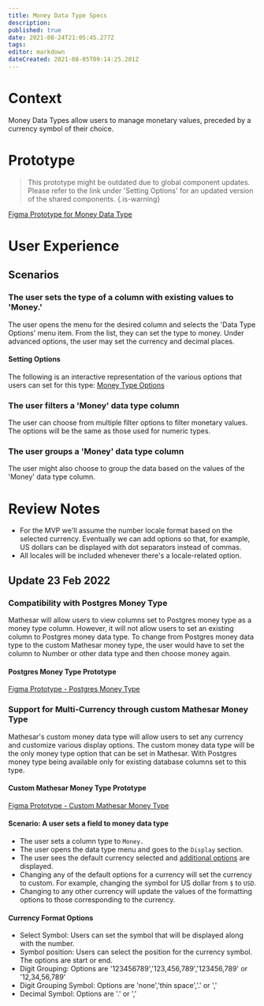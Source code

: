 ```yaml
---
title: Money Data Type Specs
description: 
published: true
date: 2021-08-24T21:05:45.277Z
tags: 
editor: markdown
dateCreated: 2021-08-05T09:14:25.201Z
---
```


# Context

Money Data Types allow users to manage monetary values, preceded by a currency symbol of their choice.

# Prototype

> This prototype might be outdated due to global component updates. Please refer to the link under 'Setting Options' for an updated version of the shared components.
{.is-warning}

[Figma Prototype for Money Data Type](https://www.figma.com/proto/Uaf1ntcldzK2U41Jhw6vS2/Mathesar-MVP?page-id=3380%3A23047&node-id=3380%3A23048&viewport=-1070%2C505%2C0.4795173108577728&scaling=contain&starting-point-node-id=3380%3A23048)

# User Experience

## Scenarios

### The user sets the type of a column with existing values to 'Money.'

The user opens the menu for the desired column and selects the 'Data Type Options' menu item. From the list, they can set the type to money. Under advanced options, the user may set the currency and decimal places.

#### Setting Options

The following is an interactive representation of the various options that users can set for this type:
[Money Type Options](https://www.figma.com/proto/Uaf1ntcldzK2U41Jhw6vS2/Mathesar-MVP?page-id=4260%3A37440&node-id=4270%3A40881&viewport=324%2C48%2C0.21&scaling=contain&starting-point-node-id=4270%3A40881&show-proto-sidebar=1)

### The user filters a 'Money' data type column

The user can choose from multiple filter options to filter monetary values. The options will be the same as those used for numeric types.

### The user groups a 'Money' data type column

The user might also choose to group the data based on the values of the 'Money' data type column.

# Review Notes

- For the MVP we'll assume the number locale format based on the selected currency. Eventually we can add options so that, for example, US dollars can be displayed with dot separators instead of commas. 
- All locales will be included whenever there's a locale-related option.

## Update 23 Feb 2022

### Compatibility with Postgres Money Type

Mathesar will allow users to view columns set to Postgres money type as a money type column. However, it will not allow users to set an existing column to Postgres money data type. To change from Postgres money data type to the custom Mathesar money type, the user would have to set the column to Number or other data type and then choose money again.

#### Postgres Money Type Prototype

[Figma Prototype - Postgres Money Type](https://www.figma.com/proto/Uaf1ntcldzK2U41Jhw6vS2/Mathesar-MVP?page-id=7552%3A83433&node-id=7646%3A84762&viewport=241%2C48%2C0.33&scaling=contain)

### Support for Multi-Currency through custom Mathesar Money Type

Mathesar's custom money data type will allow users to set any currency and customize various display options. The custom money data type will be the only money type option that can be set in Mathesar. With Postgres money type being available only for existing database columns set to this type.

#### Custom Mathesar Money Type Prototype

[Figma Prototype - Custom Mathesar Money Type](https://www.figma.com/proto/Uaf1ntcldzK2U41Jhw6vS2/Mathesar-MVP?page-id=7552%3A83433&node-id=7590%3A84021&viewport=241%2C48%2C0.46&scaling=contain)

#### Scenario: A user sets a field to money data type

- The user sets a column type to `Money.`
- The user opens the data type menu and goes to the `Display` section.
- The user sees the default currency selected and [additional options](#currency_format_options) are displayed.
- Changing any of the default options for a currency will set the currency to custom. For example, changing the symbol for US dollar from `$` to `USD`.
- Changing to any other currency will update the values of the formatting options to those corresponding to the currency.

#### Currency Format Options

- Select Symbol: Users can set the symbol that will be displayed along with the number.
- Symbol position: Users can select the position for the currency symbol. The options are start or end.
- Digit Grouping: Options are '123456789','123,456,789','123456,789' or '12,34,56,789'
- Digit Grouping Symbol: Options are 'none','thin space','.' or ','
- Decimal Symbol: Options are '.' or ','
